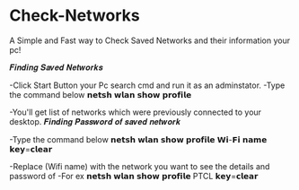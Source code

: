 # Check-Networks
A Simple and Fast way to Check Saved Networks and their information your pc!


𝑭𝒊𝒏𝒅𝒊𝒏𝒈 𝑺𝒂𝒗𝒆𝒅 𝑵𝒆𝒕𝒘𝒐𝒓𝒌𝒔




-Click Start Button your Pc search cmd and run it as an adminstator.
-Type the command below 
 𝗻𝗲𝘁𝘀𝗵 𝘄𝗹𝗮𝗻 𝘀𝗵𝗼𝘄 𝗽𝗿𝗼𝗳𝗶𝗹𝗲
 
 -You'll get list of networks which were previously connected to your desktop.
 𝑭𝒊𝒏𝒅𝒊𝒏𝒈 𝑷𝒂𝒔𝒔𝒘𝒐𝒓𝒅 𝒐𝒇 𝒔𝒂𝒗𝒆𝒅 𝒏𝒆𝒕𝒘𝒐𝒓𝒌

-Type the command below 
𝗻𝗲𝘁𝘀𝗵 𝘄𝗹𝗮𝗻 𝘀𝗵𝗼𝘄 𝗽𝗿𝗼𝗳𝗶𝗹𝗲 𝗪𝗶-𝗙𝗶 𝗻𝗮𝗺𝗲 𝗸𝗲𝘆=𝗰𝗹𝗲𝗮𝗿

-Replace (Wifi name) with the network you want to see the details and password of
-For ex
𝗻𝗲𝘁𝘀𝗵 𝘄𝗹𝗮𝗻 𝘀𝗵𝗼𝘄 𝗽𝗿𝗼𝗳𝗶𝗹𝗲 PTCL 𝗸𝗲𝘆=𝗰𝗹𝗲𝗮𝗿



